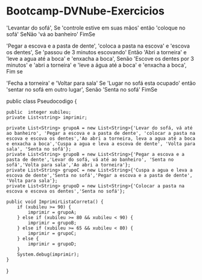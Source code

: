 # Bootcamp-DVNube-Exercicios

'Levantar do sofá', 
Se 'controle estive em suas mãos' então
'coloque no sofá' 
SeNão
'vá ao banheiro'
FimSe 

'Pegar a escova e a pasta de dente', 
'coloca a pasta na escova' e 'escova os dentes',
Se 'passou de 3 minutos escovando' Então 
'Abri a torneira' e 'leve a agua até a boca' e 'enxacha a boca',
Senão 
'Escove os dentes por 3 minutos' e 'abri a torneira' e 'leve a água até a boca' e 'enxacha a boca',
Fim se 

'Fecha a torneira' e 'Voltar para sala' 
Se 'Lugar no sofá esta ocupado' então 
'sentar no sofá em outro lugar',
Senão 
'Senta no sofá'
 FimSe
 
 
 public class Pseudocodigo {
	
    public  integer xubileu;
    private List<string> imprimir;
    
    private List<String> grupoA = new List<String>{'Levar do sofá, vá até ao banheiro', 'Pegar a escova e a pasta de dente', 'colocar a pasta na escova e escova os dentes','Ao abri a torneira, leva a agua até a boca e enxacha a boca','Cuspa a agua e leva a escova de dente', 'Volta para sala', 'Senta no sofá'};
    private List<String> grupoB = new List<String>{'Pegar a escova e a pasta de dente','Levar do sofá, vá até ao banheiro', 'Senta no sofá','Volta para sala','Ao abri a torneira'};
    private List<String> grupoC = new List<String>{'Cuspa a agua e leva a escova de dente','Senta no sofá','Pegar a escova e a pasta de dente', 'Volta para sala'};
    private List<String> grupoD = new List<String>{'Colocar a pasta na escova e escova os dentes','Senta no sofá'};
     
    public void ImprimirListaCorreta() {
        if (xubileu >= 90) {
            imprimir = grupoA;
        } else if (xubileu >= 80 && xubileu < 90) {
            imprimir = grupoB;
        } else if (xubileu >= 65 && xubileu < 80) {
            imprimir = grupoC;
        } else {
            imprimir = grupoD;
        }
        System.debug(imprimir);
    }    
}
